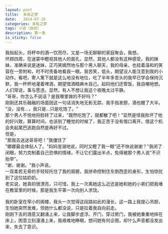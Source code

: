 ```yaml
---
layout: post
title:  未有之梦
date:   2014-07-16
categories: 未有之梦
tags: 小说（自创）
description: 第一章
is_sticky: false
---
```

我抬起头，将杯中的酒一饮而尽，又是一场无聊聊的家庭聚会，我想。</br>
环顾四周，在迷蒙中瞪视其他人的面孔，显然，其他人都没有这种感受。我的妹妹，准确来说是迷妹，正巧笑嫣然地与那个男人聊天，我的母亲，也挂着温和的笑容在一旁附和，时不时责备地看我一眼。我苦笑，低头，期望没人能注意到我的小动作。看吧，寄人篱下就是这么地没有地位，吃了半年多苦头的我早已学会保持沉默，我一杯杯地灌着啤酒，期望借酒精麻木自己。起码他们还管饭，我自嘲地想。</br>
人们常说，事与愿违，显然，有人不想让我这个夜晚太过平静。</br>
"哥哥，你怎么不说话？是我哪里做的不好吗？"</br>
刚刚还其乐融融的场面因这一句话消失地无影无踪，我手指发颤，酒也醒了大半。</br>
"没，没有…，我只是…只是吃饱了。"</br>
那个男人不悦地将脸转了过来，"既然吃饱了，就都散了吧！"显然是怪我败坏了他的好兴致，算算时间，也该到了睡觉的时候了，我正苦于没有借口离开，借这个机会夹起尾巴逃跑自然是再好不过。</br>
但是，</br>
"那我去送送哥哥吧！"我僵住了</br>
"娜娜最会体贴人了。"妈妈宠溺地说，同时又瞪了我一眼"还不快说谢谢？"我闭了闭眼，努力克制着自己恐惧的情绪，不让它们露出半点，免得被那个男人说"不识抬举"。</br>
"谢、谢谢。"我小声说。</br>
一双柔若无骨的手轻轻托住了我的肩膀，我拼命控制住东倒西歪的身形，生怕惊扰到了这位姑奶奶。</br>
老实说，她真的很漂亮，只可惜，我上一次离她这么近还是她和她的小弟们把我堵在教室里的时候，那是我生平第一次向别人求饶。</br>
</br>
我的卧室在窄小的阁楼，我头一次觉得这段路如此的漫长，这一路上我提心吊胆，生怕她突然发难，但她什么都没说，只是拉着我自向前走。</br>
刚刚下去的酒意又翻涌上来，让我脚步虚浮。开门，穿过房门，我被她重重地摔在床上，困意立刻漫涌上来，我艰难地睁眼，想问她有何企图，却什么声音都没发出来，失去了意识。</br>